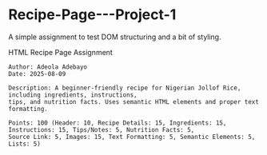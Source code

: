 # Recipe-Page---Project-1
A simple assignment to test DOM structuring and a bit of styling.

HTML Recipe Page Assignment 

    Author: Adeola Adebayo
    Date: 2025-08-09

    Description: A beginner-friendly recipe for Nigerian Jollof Rice, including ingredients, instructions,
    tips, and nutrition facts. Uses semantic HTML elements and proper text formatting.

    Points: 100 (Header: 10, Recipe Details: 15, Ingredients: 15, Instructions: 15, Tips/Notes: 5, Nutrition Facts: 5,
    Source Link: 5, Images: 15, Text Formatting: 5, Semantic Elements: 5, Lists: 5)